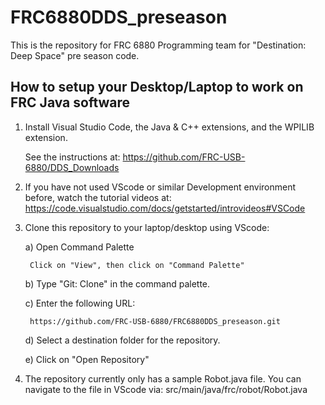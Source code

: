 # FRC6880DDS_preseason
This is the repository for FRC 6880 Programming team for "Destination: Deep Space" pre season code.

How to setup your Desktop/Laptop to work on FRC Java software
-------------------------------------------------------------

1)  Install Visual Studio Code, the Java & C++ extensions, and the WPILIB extension.

    See the instructions at:
    https://github.com/FRC-USB-6880/DDS_Downloads

2)  If you have not used VScode or similar Development environment before,
    watch the tutorial videos at:
    https://code.visualstudio.com/docs/getstarted/introvideos#VSCode

3) Clone this repository to your laptop/desktop using VScode:

    a) Open Command Palette

        Click on "View", then click on "Command Palette"

    b) Type "Git: Clone" in the command palette.

    c) Enter the following URL:

        https://github.com/FRC-USB-6880/FRC6880DDS_preseason.git

    d) Select a destination folder for the repository.

    e) Click on "Open Repository"

4) The repository currently only has a sample Robot.java file.
   You can navigate to the file in VScode via: src/main/java/frc/robot/Robot.java
